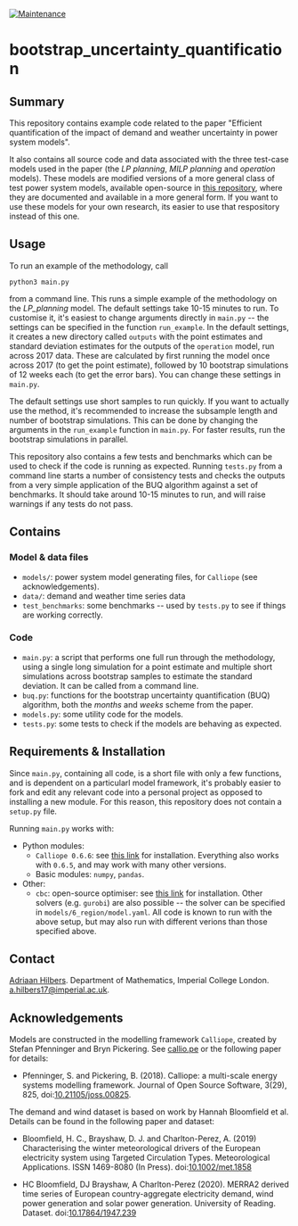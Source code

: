 [![Maintenance](https://img.shields.io/badge/Maintained%3F-yes-green.svg)](https://GitHub.com/Naereen/StrapDown.js/graphs/commit-activity)

# bootstrap_uncertainty_quantification

## Summary

This repository contains example code related to the paper "Efficient quantification of the impact of demand and weather uncertainty in power system models".

It also contains all source code and data associated with the three test-case models used in the paper (the *LP planning*, *MILP planning* and *operation* models). These models are modified versions of a more general class of test power system models, available open-source in [this repository](https://github.com/ahilbers/renewable_test_PSMs), where they are documented and available in a more general form. If you want to use these models for your own research, its easier to use that respository instead of this one.





## Usage

To run an example of the methodology, call

```
python3 main.py
```

from a command line. This runs a simple example of the methodology on the *LP_planning* model. The default settings take 10-15 minutes to run. To customise it, it's easiest to change arguments directly in `main.py` -- the settings can be specified in the function `run_example`. In the default settings, it creates a new directory called `outputs` with the point estimates and standard deviation estimates for the outputs of the `operation` model, run across 2017 data. These are calculated by first running the model once across 2017 (to get the point estimate), followed by 10 bootstrap simulations of 12 weeks each (to get the error bars). You can change these settings in `main.py`.

The default settings use short samples to run quickly. If you want to actually use the method, it's recommended to increase the subsample length and number of bootstrap simulations. This can be done by changing the arguments in the `run_example` function in `main.py`. For faster results, run the bootstrap simulations in parallel.

This repository also contains a few tests and benchmarks which can be used to check if the code is running as expected. Running `tests.py` from a command line starts a number of consistency tests and checks the outputs from a very simple application of the BUQ algorithm against a set of benchmarks. It should take around 10-15 minutes to run, and will raise warnings if any tests do not pass. 





## Contains

### Model & data files

- `models/`: power system model generating files, for `Calliope` (see acknowledgements).
- `data/`: demand and weather time series data
- `test_benchmarks`: some benchmarks -- used by `tests.py` to see if things are working correctly.


### Code

- `main.py`: a script that performs one full run through the methodology, using a single long simulation for a point estimate and multiple short simulations across bootstrap samples to estimate the standard deviation. It can be called from a command line.
- `buq.py`: functions for the bootstrap uncertainty quantification (BUQ) algorithm, both the *months* and *weeks* scheme from the paper.
- `models.py`: some utility code for the models.
- `tests.py`: some tests to check if the models are behaving as expected.




## Requirements & Installation

Since `main.py`, containing all code, is a short file with only a few functions, and is dependent on a particularl model framework, it's probably easier to fork and edit any relevant code into a personal project as opposed to installing a new module. For this reason, this repository does not contain a `setup.py` file.

Running `main.py` works with:
- Python modules:
  - `Calliope 0.6.6`:  see [this link](https://calliope.readthedocs.io/en/stable/user/installation.html) for installation. Everything also works with `0.6.5`, and may work with many other versions.
  - Basic modules: `numpy`, `pandas`.
- Other:
  - `cbc`: open-source optimiser: see [this link](https://projects.coin-or.org/Cbc) for installation. Other solvers (e.g. `gurobi`) are also possible -- the solver can be specified in `models/6_region/model.yaml`.
All code is known to run with the above setup, but may also run with different verions than those specified above.





## Contact

[Adriaan Hilbers](https://ahilbers.github.io). Department of Mathematics, Imperial College London. [a.hilbers17@imperial.ac.uk](mailto:a.hilbers17@imperial.ac.uk).




## Acknowledgements

Models are constructed in the modelling framework `Calliope`, created by Stefan Pfenninger and Bryn Pickering. See [callio.pe](https://callio.pe) or the following paper for details:

- Pfenninger, S. and Pickering, B. (2018). Calliope: a multi-scale energy systems modelling framework. Journal of Open Source Software, 3(29), 825, doi:[10.21105/joss.00825](https://doi.org/10.21105/joss.00825).

The demand and wind dataset is based on work by Hannah Bloomfield et al. Details can be found in the following paper and dataset:

- Bloomfield, H. C., Brayshaw, D. J. and Charlton-Perez, A. (2019) Characterising the winter meteorological drivers of the European electricity system using Targeted Circulation Types. Meteorological Applications. ISSN 1469-8080 (In Press). doi:[10.1002/met.1858](https://doi.org/10.1002/met.1858)

- HC Bloomfield, DJ Brayshaw, A Charlton-Perez (2020). MERRA2 derived time series of European country-aggregate electricity demand, wind power generation and solar power generation. University of Reading. Dataset. doi:[10.17864/1947.239](https://doi.org/10.17864/1947.239)
